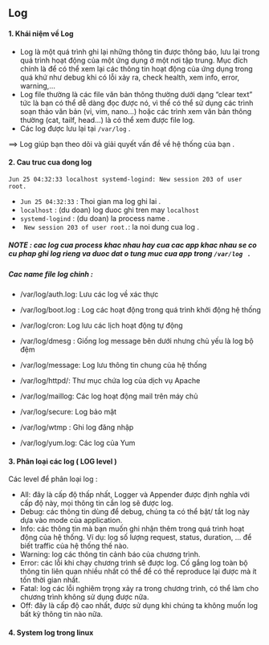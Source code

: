 ## Log

#### 1. Khái niệm về Log

- Log là một quá trình ghi lại những thông tin được thông báo, lưu lại trong quá trình hoạt động của một ứng dụng ở một nơi tập trung. Mục đích chính là để có thể xem lại các thông tin hoạt động của ứng dụng trong quá khứ như debug khi có lỗi xảy ra, check health, xem info, error, warning,…
- Log file thường là các file văn bản thông thường dưới dạng “clear text” tức là bạn có thể dễ dàng đọc được nó, vì thế có thể sử dụng các trình soạn thảo văn bản (vi, vim, nano...) hoặc các trình xem văn bản thông thường (cat, tailf, head...) là có thể xem được file log.
- Các log được lưu lại tại ` /var/log ` .
  
 ==> Log giúp bạn theo dõi và giải quyết vấn đề về hệ thống của bạn .

 #### 2. Cau truc cua dong log

 ` Jun 25 04:32:33 localhost systemd-logind: New session 203 of user root. `

 - ` Jun 25 04:32:33 ` : Thoi gian ma log ghi lai .
 - ` localhost ` : (du doan) log duoc ghi tren may ` localhost ` 
 - ` systemd-logind ` : (du doan) la process name .
 - `  New session 203 of user root. `: la noi dung cua log .
  

  ##### NOTE : cac log cua process khac nhau hay cua cac app khac nhau se co cu phap ghi log rieng va duoc dat o tung muc cua app trong  ` /var/log  ` .
    
 ##### Cac name file log chinh :

- /var/log/auth.log: Lưu các log về xác thực

- /var/log/boot.log : Log các hoạt động trong quá trình khởi động hệ thống

- /var/log/cron: Log lưu các lịch hoạt động tự động

- /var/log/dmesg : Giống log message bên dưới nhưng chủ yếu là log bộ đệm

- /var/log/message: Log lưu thông tin chung của hệ thống

- /var/log/httpd/: Thư mục chứa log của dịch vụ Apache

- /var/log/maillog: Các log hoạt động mail trên máy chủ

- /var/log/secure: Log bảo mật

- /var/log/wtmp  : Ghi log đăng nhập

- /var/log/yum.log: Các log của Yum

#### 3. Phân loại các log ( LOG level )

Các level để phân loại log : 

- All: đây là cấp độ thấp nhất, Logger và Appender được định nghĩa với cấp độ này, mọi thông tin cần log sẽ được log.
- Debug: các thông tin dùng để debug, chúng ta có thể bật/ tắt log này dựa vào mode của application.
- Info: các thông tin mà bạn muốn ghi nhận thêm trong quá trình hoạt động của hệ thống. Ví dụ: log số lượng request, status, duration, … để biết traffic của hệ thống thế nào.
- Warning: log các thông tin cảnh báo của chương trình.
- Error: các lỗi khi chạy chương trình sẽ được log. Cố gắng log toàn bộ thông tin liên quan nhiều nhất có thể để có thể reproduce lại được mà ít tốn thời gian nhất.
- Fatal: log các lỗi nghiêm trọng xảy ra trong chương trình, có thể làm cho chương trình không sử dụng được nữa.
- Off: đây là cấp độ cao nhất, được sử dụng khi chúng ta không muốn log bất kỳ thông tin nào nữa.


#### 4. System log trong linux 

